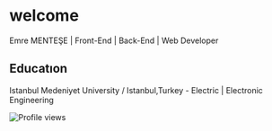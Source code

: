 # welcome
Emre MENTEŞE | Front-End | Back-End | Web Developer

## Educatıon
Istanbul Medeniyet University / Istanbul,Turkey - Electric | Electronic Engineering

![Profile views](https://gpvc.arturio.dev/emreeemntese)

